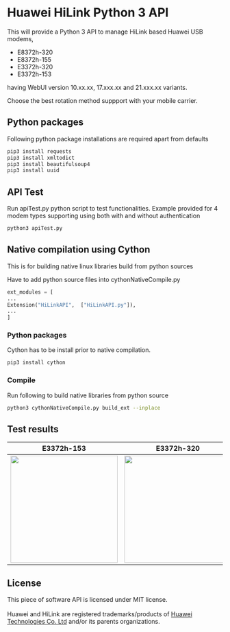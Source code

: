 # Huawei HiLink Python 3 API #

This will provide a Python 3 API to manage HiLink based Huawei USB modems,

* E8372h-320
* E8372h-155
* E3372h-320
* E3372h-153

having WebUI version 10.xx.xx, 17.xxx.xx and 21.xxx.xx variants.

Choose the best rotation method suppport with your mobile carrier.


## Python packages ##
Following python package installations are required apart from defaults
```bash   
pip3 install requests
pip3 install xmltodict
pip3 install beautifulsoup4
pip3 install uuid
```

## API Test ##
Run apiTest.py python script to test functionalities.
Example provided for 4 modem types supporting using both with and without authentication
```bash   
python3 apiTest.py
```

## Native compilation using Cython ##

This is for building native linux libraries build from python sources

Have to add python source files into cythonNativeCompile.py
```python
ext_modules = [
...
Extension("HiLinkAPI",  ["HiLinkAPI.py"]),
...
]
```

### Python packages ###
Cython has to be install prior to native compilation.
```bash   
pip3 install cython
```

### Compile ###
Run following to build native libraries from python source
```bash   
python3 cythonNativeCompile.py build_ext --inplace

```

## Test results ##

| E3372h-153 | E3372h-320 | E8372h-320 |
|------------|----------- |------------|
| <img src="https://github.com/chanakalin/hilinkapi/blob/production/images/E3372h-153.png" width="250"> | <img src="https://github.com/chanakalin/hilinkapi/blob/production/images/E3372h-320.png" width="250"> | <img src="https://github.com/chanakalin/hilinkapi/blob/production/images/E8372h-320.png" width="250"> | 

## License ##
This piece of software API is licensed under MIT license.<br/><br/>
Huawei and HiLink are registered trademarks/products of [Huawei Technologies Co. Ltd](https://www.huawei.com) and/or its parents organizations.


